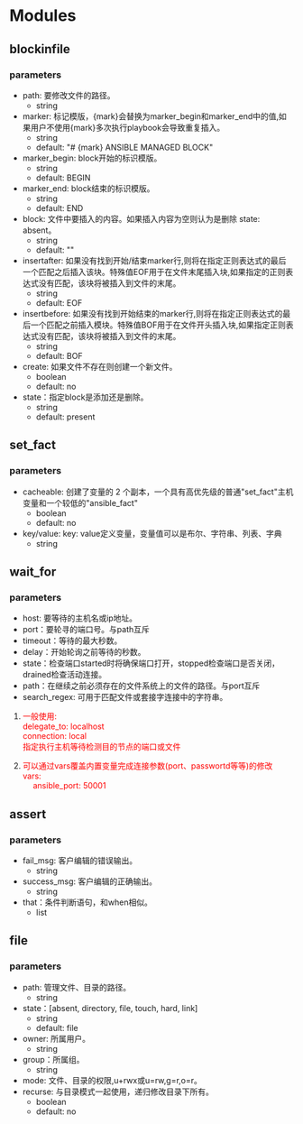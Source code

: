 # Modules
## blockinfile
### parameters
- path: 要修改文件的路径。
	- string
- marker: 标记模版，{mark}会替换为marker_begin和marker_end中的值,如果用户不使用{mark}多次执行playbook会导致重复插入。
	- string
	- default: "# {mark} ANSIBLE MANAGED BLOCK"
- marker_begin: block开始的标识模版。
	- string
	- default: BEGIN
- marker_end: block结束的标识模版。
	- string
	- default: END
- block: 文件中要插入的内容。如果插入内容为空则认为是删除 state: absent。
	- string
	- default: ""
- insertafter: 如果没有找到开始/结束marker行,则将在指定正则表达式的最后一个匹配之后插入该块。特殊值EOF用于在文件末尾插入块,如果指定的正则表达式没有匹配，该块将被插入到文件的末尾。
	- string
	- default: EOF
- insertbefore: 如果没有找到开始结束的marker行,则将在指定正则表达式的最后一个匹配之前插入模块。特殊值BOF用于在文件开头插入块,如果指定正则表达式没有匹配，该块将被插入到文件的末尾。
	- string
	- default: BOF
- create: 如果文件不存在则创建一个新文件。
	- boolean
	- default: no
- state：指定block是添加还是删除。
	- string
	- default: present


## set_fact
### parameters
- cacheable: 创建了变量的 2 个副本，一个具有高优先级的普通"set_fact"主机变量和一个较低的"ansible_fact"
	- boolean
	- default: no
- key/value: key: value定义变量，变量值可以是布尔、字符串、列表、字典 
	- string

## wait_for
### parameters
- host: 要等待的主机名或ip地址。
- port：要轮寻的端口号。与path互斥
- timeout：等待的最大秒数。
- delay：开始轮询之前等待的秒数。
- state：检查端口started时将确保端口打开，stopped检查端口是否关闭，drained检查活动连接。
- path：在继续之前必须存在的文件系统上的文件的路径。与port互斥
- search_regex: 可用于匹配文件或套接字连接中的字符串。

1. <font color="#FF0000"> 一般使用: <br> delegate_to: localhost <br> connection: local  <br>指定执行主机等待检测目的节点的端口或文件 </font>

2. <font color="#FF0000"> 可以通过vars覆盖内置变量完成连接参数(port、passwortd等等)的修改 <br> vars: <br> &emsp; ansible_port: 50001</font>

## assert
### parameters
- fail_msg: 客户编辑的错误输出。
	- string
- success_msg: 客户编辑的正确输出。
	- string
- that：条件判断语句，和when相似。
	- list

## file
### parameters
- path: 管理文件、目录的路径。
	- string
- state：[absent, directory, file, touch, hard, link]
	- string
	- default: file
- owner: 所属用户。
	- string
- group：所属组。
	- string
- mode: 文件、目录的权限,u+rwx或u=rw,g=r,o=r。
- recurse: 与目录模式一起使用，递归修改目录下所有。
	- boolean
	- default: no
